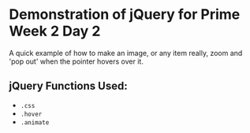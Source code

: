 # Demonstration of jQuery for Prime Week 2 Day 2

A quick example of how to make an image, or any item really, zoom and 'pop out' when the pointer hovers over it.

## jQuery Functions Used:
- `.css`
- `.hover`
- `.animate`